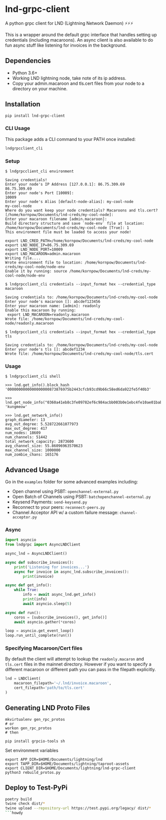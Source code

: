 # lnd-grpc-client
A python grpc client for LND (Lightning Network Daemon) ⚡⚡⚡

This is a wrapper around the default grpc interface that handles setting up credentials (including macaroons). An async client is also available to do fun async stuff like listening for invoices in the background. 

## Dependencies
- Python 3.6+
- Working LND lightning node, take note of its ip address.
- Copy your admin.macaroon and tls.cert files from your node to a directory on your machine. 


## Installation
```bash
pip install lnd-grpc-client
```

### CLI Usage
This package adds a CLI command to your PATH once installed:

```bash
lndgrpcclient_cli
```

### Setup

```
$ lndgrpcclient_cli environment

Saving credentials!
Enter your node's IP Address [127.0.0.1]: 86.75.309.69
86.75.309.69
Enter your node's Port [10009]: 
10009
Enter your node's Alias [default-node-alias]: my-cool-node
my-cool-node
Where do you want keep your node credentials? Macaroons and tls.cert? [/home/kornpow/Documents/lnd-creds/my-cool-node]: 
Enter your macaroon filename [admin.macaroon]: 
Build directory structure and save `node-env` file at location: /home/kornpow/Documents/lnd-creds/my-cool-node [True]: 1
This environment file must be loaded to access your node!

export LND_CRED_PATH=/home/kornpow/Documents/lnd-creds/my-cool-node
export LND_NODE_IP=86.75.309.69
export LND_NODE_PORT=10009
export LND_MACAROON=admin.macaroon
Writing file....
Wrote environment file to location: /home/kornpow/Documents/lnd-creds/my-cool-node/node-env
Enable it by running: source /home/kornpow/Documents/lnd-creds/my-cool-node/node-env
```

```
$ lndgrpcclient_cli credentials --input_format hex --credential_type macaroon

Saving credentials to: /home/kornpow/Documents/lnd-creds/my-cool-node
Enter your node's macaroon []: abcdef123456
Enter your macaroon name: [admin]: readonly
Enable this macaroon by running:
 export LND_MACAROON=readonly.macaroon
Wrote file: /home/kornpow/Documents/lnd-creds/my-cool-node/readonly.macaroon
```

```
$ lndgrpcclient_cli credentials --input_format hex --credential_type tls

Saving credentials to: /home/kornpow/Documents/lnd-creds/my-cool-node
Enter your node's tls []: abcdef1234
Wrote file: /home/kornpow/Documents/lnd-creds/my-cool-node/tls.cert
```


### Usage
```
$ lndgrpcclient_cli shell

>>> lnd.get_info().block_hash
'0000000000000000000873876975b2443cfcb93cd9b66c58ed6da922fe5f40b3'

>>> lnd.get_node_info("0360a41eb8c3fe09782ef6c984acbb003b0e1ebc4fe10ae01bab0e80d76618c8f4").node.alias
'kungmeow'

>>> lnd.get_network_info()
graph_diameter: 13
avg_out_degree: 5.528722661077973
max_out_degree: 417
num_nodes: 18609
num_channels: 51442
total_network_capacity: 2873600
avg_channel_size: 55.86096963570623
max_channel_size: 1000000
num_zombie_chans: 165176
```

## Advanced Usage
Go in the `examples` folder for some advanced examples including:
- Open channel using PSBT: `openchannel-external.py`
- Open Batch of Channels using PSBT: `batchopenchannel-external.py`
- Keysend Payments: `send-keysend.py`
- Reconnect to your peers: `reconnect-peers.py`
- Channel Acceptor API w/ a custom failure message: `channel-acceptor.py`

### Async

```python
import asyncio
from lndgrpc import AsyncLNDClient

async_lnd = AsyncLNDClient()

async def subscribe_invoices():
    print('Listening for invoices...')
    async for invoice in async_lnd.subscribe_invoices():
        print(invoice)

async def get_info():
    while True:
        info = await async_lnd.get_info()
        print(info)
        await asyncio.sleep(5)

async def run():
    coros = [subscribe_invoices(), get_info()]
    await asyncio.gather(*coros)

loop = asyncio.get_event_loop()
loop.run_until_complete(run())
```

### Specifying Macaroon/Cert files
By default the client will attempt to lookup the `readonly.macaron` and `tls.cert` files in the mainnet directory. 
However if you want to specify a different macaroon or different path you can pass in the filepath explicitly.

```python
lnd = LNDClient(
    macaroon_filepath='~/.lnd/invoice.macaroon', 
    cert_filepath='path/to/tls.cert'
)
```

## Generating LND Proto Files
```
mkvirtualenv gen_rpc_protos
# or 
workon gen_rpc_protos
# then

pip install grpcio-tools sh

```


Set environment variables
```
export APP_DIR=$HOME/Documents/lightning/lnd
export TAPP_DIR=$HOME/Documents/lightning/taproot-assets
export CLIENT_DIR=$HOME/Documents/lightning/lnd-grpc-client
python3 rebuild_protos.py
```

## Deploy to Test-PyPi
```bash
poetry build
twine check dist/*
twine upload --repository-url https://test.pypi.org/legacy/ dist/*
```howdy

